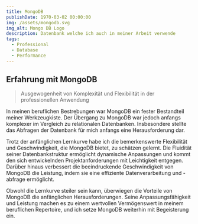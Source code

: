 ```yaml
---
title: MongoDB
publishDate: 1970-03-02 00:00:00
img: /assets/mongodb.svg
img_alt: Mongo DB Logo
description: Datenbank welche ich auch in meiner Arbeit verwende
tags:
  - Professional
  - Database
  - Performance
---
```


## Erfahrung mit MongoDB

> Ausgewogenheit von Komplexität und Flexibilität in der professionellen Anwendung

In meinen beruflichen Bestrebungen war MongoDB ein fester Bestandteil meiner Werkzeugkiste. Der Übergang zu MongoDB war jedoch anfangs komplexer im Vergleich zu relationalen Datenbanken. Insbesondere stellte das Abfragen der Datenbank für mich anfangs eine Herausforderung dar.

Trotz der anfänglichen Lernkurve habe ich die bemerkenswerte Flexibilität und Geschwindigkeit, die MongoDB bietet, zu schätzen gelernt. Die Fluidität seiner Datenbankstruktur ermöglicht dynamische Anpassungen und kommt den sich entwickelnden Projektanforderungen mit Leichtigkeit entgegen. Darüber hinaus verbessert die beeindruckende Geschwindigkeit von MongoDB die Leistung, indem sie eine effiziente Datenverarbeitung und -abfrage ermöglicht.

Obwohl die Lernkurve steiler sein kann, überwiegen die Vorteile von MongoDB die anfänglichen Herausforderungen. Seine Anpassungsfähigkeit und Leistung machen es zu einem wertvollen Vermögenswert in meinem beruflichen Repertoire, und ich setze MongoDB weiterhin mit Begeisterung ein.